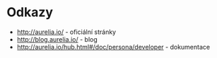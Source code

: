 # Odkazy
- http://aurelia.io/ - oficiální stránky
- http://blog.aurelia.io/ - blog
- http://aurelia.io/hub.html#/doc/persona/developer - dokumentace
